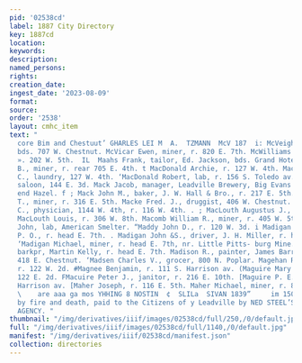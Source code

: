 ```yaml
---
pid: '02538cd'
label: 1887 City Directory
key: 1887cd
location: 
keywords: 
description: 
named_persons: 
rights: 
creation_date: 
ingest_date: '2023-08-09'
format: 
source: 
order: '2538'
layout: cmhc_item
text: "                                                                   Eeiter Av,
  core Bim and Chestuut’ GHARLES LEI M  A.  TZMANN  McV 187  i: McVeigh Elwood, teamster,
  bds. 707 W. Chestnut. McVicar Ewen, miner, r. 820 E. 7th. McWilliams Walter, bkkpr,
  ». 202 W. 5th.  IL  Maahs Frank, tailor, Ed. Jackson, bds. Grand Hotel. Mabrito
  B., miner, r. rear 705 E. 4th. t MacDonald Archie, r. 127 W. 4th. MacDonald James
  C., laundry, 127 W. 4th. ‘MacDonald Robert, lab, r. 156 S. Toledo av. ; Mack Gottlieb,
  saloon, 144 E. 3d. Mack Jacob, manager, Leadville Brewery, Big Evans Gulch, north
  end Hazel. f ; Mack John M., baker, J. W. Hall & Bro., r. 217 E. 5th. f Mack Patrick
  T., miner, r. 316 E. 5th. Macke Fred. J., druggist, 406 W. Chestnut. Maclean Alexander
  C., physician, 1144 W. 4th, r. 116 W. 4th. . ; MacLouth Augustus J., r. 306 W. 8th.
  MacLouth Louis, r. 306 W. 8th. Macomb William R., miner, r. 405 W. 5th. “Madden
  John, lab, American Smelter. “Maddy John D., r. 120 W. 3d. i Madigan James, carrier,
  P. O., r. head E. 7th. . Madigan John &S., driver, J. H. Miller, r. head E. 7th.
  ‘Madigan Michael, miner, r. head E. 7th, nr. Little Pitts- burg Mine. *Madigan Patrick,
  barkpr, Martin Kelly, r. head E. 7th. Madison R., painter, James Barry & Co.,r.
  418 E. Chestnut. ‘Madsen Charles V., grocer, 800 N. Poplar. Magehan Robert, miner,
  r. 122 W. 2d. #Magnee Benjamin, r. 111 S. Harrison av. (Maguire Mary A. Mrs., r.
  122 E. 2d. FMacuire Peter J., janitor, r. 216 E. 10th. [Maguire P. E. Mrs., r. 300
  Harrison av. [Maher Joseph, r. 116 E. 5th. Maher Michael, miner, r. 807 E. 6th.
  \    are aaa ga mos YHHING 8 NOSTIN  ¢  SLILa  SIVAN 1839”     im 150 000 In Losses
  by fire and death, paid to the Citizens of y Leadville by NED STEEL’S INSURANCE
  AGENCY. "
thumbnail: "/img/derivatives/iiif/images/02538cd/full/250,/0/default.jpg"
full: "/img/derivatives/iiif/images/02538cd/full/1140,/0/default.jpg"
manifest: "/img/derivatives/iiif/02538cd/manifest.json"
collection: directories
---
```

